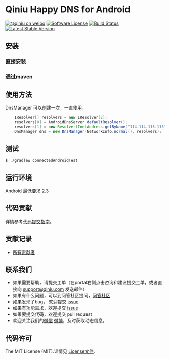 # Qiniu Happy DNS for Android

[![@qiniu on weibo](http://img.shields.io/badge/weibo-%40qiniutek-blue.svg)](http://weibo.com/qiniutek)
[![Software License](https://img.shields.io/badge/license-MIT-brightgreen.svg)](LICENSE.md)
[![Build Status](https://travis-ci.org/qiniu/happy-dns-android.svg?branch=master)](https://travis-ci.org/qiniu/happy-dns-android)
[![Latest Stable Version](http://img.shields.io/maven-central/v/com.qiniu/happy-dns.svg)](https://github.com/qiniu/happy-dns-android/releases)


## 安装

### 直接安装


### 通过maven

## 使用方法
DnsManager 可以创建一次，一直使用。
```java
    IResolver[] resolvers = new IResolver[2];
    resolvers[0] = AndroidDnsServer.defaultResolver();
    resolvers[1] = new Resolver(InetAddress.getByName("114.114.115.115"));
    DnsManager dns = new DnsManager(NetworkInfo.normal(), resolvers);
```

## 测试

``` bash
$ ./gradlew connectedAndroidTest
```

## 运行环境

Android 最低要求 2.3

## 代码贡献

详情参考[代码提交指南](https://github.com/qiniu/happy-dns-android/blob/master/CONTRIBUTING.md)。

## 贡献记录

- [所有贡献者](https://github.com/qiniu/happy-dns-android/contributors)

## 联系我们

- 如果需要帮助，请提交工单（在portal右侧点击咨询和建议提交工单，或者直接向 support@qiniu.com 发送邮件）
- 如果有什么问题，可以到问答社区提问，[问答社区](http://qiniu.segmentfault.com/)
- 如果发现了bug， 欢迎提交 [issue](https://github.com/qiniu/happy-dns-android/issues)
- 如果有功能需求，欢迎提交 [issue](https://github.com/qiniu/happy-dns-android/issues)
- 如果要提交代码，欢迎提交 pull request
- 欢迎关注我们的[微信](http://www.qiniu.com/#weixin) [微博](http://weibo.com/qiniutek)，及时获取动态信息。


## 代码许可

The MIT License (MIT).详情见 [License文件](https://github.com/qiniu/happy-dns-android/blob/master/LICENSE).
